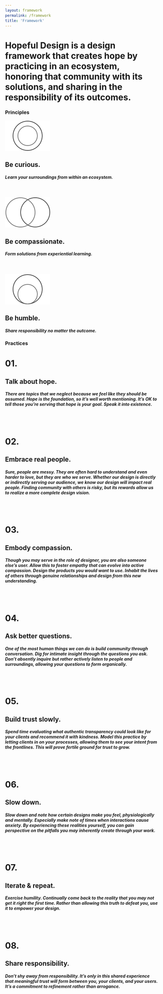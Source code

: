 ```yaml
---
layout: framework
permalink: /framework
title: 'Framework'
---
```


<!-- Definition -->
<div class="definition">
<div class="definition-inner">
<div class="definition-copy">	
	<h1><span class="first-phrase">Hopeful Design</span> is a design framework that creates hope by practicing in an ecosystem, honoring that community with its solutions, and sharing in the responsibility of its outcomes.</h1>
</div>
</div>
</div>

<!-- Principles -->
<!-- 01. -->
<div class="principles">
<div class="principles-inner">	
<div class="row">
  <div class="column-third col-third-1">
	<h3>Principles</h3>
  </div>
  <div class="column-third col-third-2">
	<img src="/images/1-curious.svg" class="glyph">
  </div>
  <div class="column-third col-third-3">
  <div class="principles-copy">	
  	<h2>Be curious.</h2>
  	<h5>Learn your surroundings from within an ecosystem.</h5>
  </div>	
  </div>  
</div>
<br/><br/>
<!-- 02. -->
<div class="row">
  <div class="column-half col-half-1">
	<img src="/images/2-compassion.svg" class="glyph">
  </div>
  <div class="column-half col-half-2">
  <div class="principles-copy">	
  	<h2>Be compassionate.</h2>
  	<h5>Form solutions from experiential learning.</h5>
  </div>	
  </div>
</div>
<br/><br/>
<!-- 03. -->
<div class="row">
  <div class="column-half col-half-1">
	<img src="/images/3-humble.svg" class="glyph">
  </div>
  <div class="column-half col-half-2">
  <div class="principles-copy">
  	<h2>Be humble.</h2>
    <h5>Share responsibility no matter the outcome.</h5>
  </div>	
  </div>
</div>
</div>
</div>

<!-- Practices -->
<!-- 01. -->
<div class="practices">
<div class="practices-inner">
<div class="row">
  <div class="column-third col-third-1">
	<h3>Practices</h3>
  </div>
  <div class="column-third col-third-2">
	<h1>01.</h1>
  </div>
  <div class="column-third col-third-3">
  <div class="practices-copy">
  	<h2>Talk about hope.</h2>
  	<h5>There are topics that we neglect because we feel like they should be assumed. Hope is the foundation, so it’s well worth mentioning. It’s OK to tell those you’re serving that hope is your goal. Speak it into existence.</h5>
  </div>
  </div>
</div>
<br/><br/>
<!-- 02. -->
<div class="row">
  <div class="column-half col-half-1">
	<h1>02.</h1>
  </div>
  <div class="column-half col-half-2">
  <div class="practices-copy">	
  	<h2>Embrace real people.</h2>
  	<h5>Sure, people are messy. They are often hard to understand and even harder to love, but they are who we serve. Whether our design is directly or indirectly serving our audience, we know our design will impact real people. Finding community with others is risky, but its rewards allow us to realize a more complete design vision.</h5>
  </div>	
  </div>
</div>
<br/><br/>
<!-- 03. -->
<div class="row">
  <div class="column-half col-half-1">
	<h1>03.</h1>
  </div>
  <div class="column-half col-half-2">
  <div class="practices-copy">	
  	<h2>Embody compassion.</h2>
  	<h5>Though you may serve in the role of designer, you are also someone else’s user. Allow this to foster empathy that can evolve into active compassion. Design the products you would want to use. Inhabit the lives of others through genuine relationships and design from this new understanding.</h5>
  </div>	
  </div>
</div>
<br/><br/>
<!-- 04. -->
<div class="row">
  <div class="column-half col-half-1">
	<h1>04.</h1>
  </div>
  <div class="column-half col-half-2">
  <div class="practices-copy">	
  	<h2>Ask better questions.</h2>
  	<h5>One of the most human things we can do is build community through conversation. Dig for intimate insight through the questions you ask. Don’t absently inquire but rather actively listen to people and surroundings, allowing your questions to form organically.</h5>
  </div>	
  </div>
</div>
<br/><br/>
<!-- 05. -->
<div class="row">
  <div class="column-half col-half-1">
	<h1>05.</h1>
  </div>
  <div class="column-half col-half-2">
  <div class="practices-copy">
  	<h2>Build trust slowly.</h2>
  	<h5>Spend time evaluating what authentic transparency could look like for your clients and recommend it with kindness. Model this practice by letting clients in on your processes, allowing them to see your intent from the frontlines. This will prove fertile ground for trust to grow.</h5>
  </div>	
  </div>
</div>
<br/><br/>
<!-- 06. -->
<div class="row">
  <div class="column-half col-half-1">
	<h1>06.</h1>
  </div>
  <div class="column-half col-half-2">
  <div class="practices-copy">	
  	<h2>Slow down.</h2>
  	<h5>Slow down and note how certain designs make you feel, physiologically and mentally. Especially make note of times when interactions cause anxiety. By experiencing these realities yourself, you can gain perspective on the pitfalls you may inherently create through your work.</h5>
  </div>	
  </div>
</div>
<br/><br/>
<!-- 07. -->
<div class="row">
  <div class="column-half col-half-1">
	<h1>07.</h1>
  </div>
  <div class="column-half col-half-2">
  <div class="practices-copy">	
  	<h2>Iterate &amp; repeat.</h2>
  	<h5>Exercise humility. Continually come back to the reality that you may not get it right the first time. Rather than allowing this truth to defeat you, use it to empower your design.</h5>
  </div>	
  </div>
</div>
<br/><br/>
<!-- 08. -->
<div class="row">
  <div class="column-half col-half-1">
	<h1>08.</h1>
  </div>
  <div class="column-half col-half-2">
  <div class="practices-copy">	
  	<h2>Share responsibility.</h2>
  	<h5>Don’t shy away from responsibility. It’s only in this shared experience that meaningful trust will form between you, your clients, and your users. It’s a commitment to refinement rather than arrogance.</h5>
  </div>	
  </div>
</div>
</div>
</div>